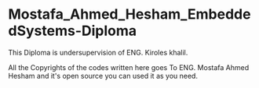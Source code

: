 # Mostafa_Ahmed_Hesham_EmbeddedSystems-Diploma
This Diploma is undersupervision of ENG. Kiroles khalil.  

All the Copyrights of the codes written here goes To ENG. Mostafa Ahmed Hesham and it's open source you can used it as you need.  
